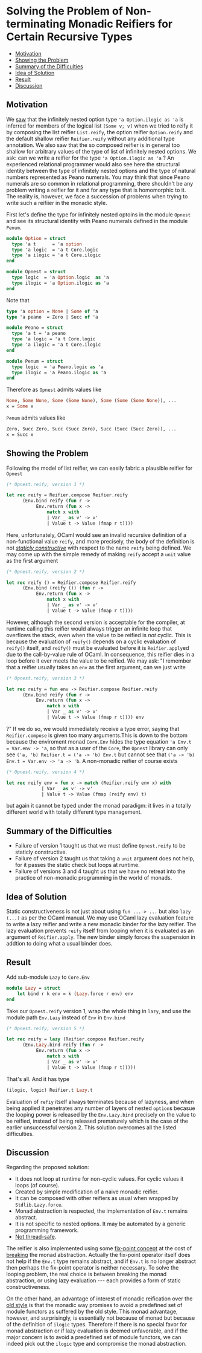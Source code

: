 # Solving the Problem of Non-terminating Monadic Reifiers for Certain Recursive Types

- [Motivation](#motivation)
- [Showing the Problem](#showing-the-problem)
- [Summary of the Difficulties](#summary-of-the-difficulties)
- [Idea of Solution](#idea-of-solution)
- [Result](#result)
- [Discussion](#discussion)

## Motivation

We [saw](#how-types-are-respected---a-case-study) that the infinitely nested option type `'a Option.ilogic as 'a` is inferred for members of the logical list `[Some v; v]` when we tried to reify it by composing the list reifier `List.reify`, the option reifier `Option.reify` and the default shallow reifier `Reifier.reify` without any additional type annotation. We also saw that the so composed reifier is in general too shallow for arbitrary values of the type of list of infinitely nested options. We ask: can we write a reifier for the type `'a Option.ilogic as 'a` ? An experienced relational programmer would also see here the structural identity between the type of infinitely nested options and the type of natural numbers represented as Peano numerals. You may think that since Peano numerals are so common in relational programming, there shouldn't be any problem writing a reifier for it and for  any type that is homomorphic to it. The reality is, however, we face a succession of problems when trying to write such a reifiier in the monadic style.

First let's define the type for infinitely nested optoins in the module `Opnest` and see its structural identity with Peano numerals defined in the module `Penum`. 

```ocaml
module Option = struct
  type 'a t      = 'a option
  type 'a logic  = 'a t Core.logic
  type 'a ilogic = 'a t Core.ilogic
end

module Opnest = struct
  type logic  = 'a Option.logic  as 'a
  type ilogic = 'a Option.ilogic as 'a
end
```

Note that 
```ocaml
type 'a option = None | Some of 'a
type 'a peano  = Zero | Succ of 'a

module Peano = struct
  type 'a t = 'a peano
  type 'a logic = 'a t Core.logic
  type 'a ilogic = 'a t Core.ilogic
end

module Penum = struct
  type logic  = 'a Peano.logic as 'a
  type ilogic = 'a Peano.ilogic as 'a
end
```
Therefore as `Opnest` admits values like
```ocaml
None, Some None, Some (Some None), Some (Some (Some None)), ...
x = Some x
``` 
`Penum` admits values like
```ocaml
Zero, Succ Zero, Succ (Succ Zero), Succ (Succ (Succ Zero)), ...
x = Succ x
```
## Showing the Problem

Following the model of list reifier, we can easily fabric a plausible reifier for `Opnest`
```ocaml
(* Opnest.reify, version 1 *)

let rec reify = Reifier.compose Reifier.reify 
      (Env.bind reify (fun r ->
           Env.return (fun x ->
               match x with
               | Var _ as v' -> v'
               | Value t -> Value (fmap r t))))
``` 
Here, unfortunately, OCaml would see an invalid recursive definition of a non-functional value `reify`, and more precisely, the body of the definition is not [_staticly constructive_](https://ocaml.org/releases/4.11/htmlman/letrecvalues.html) with respect to the name `reify` being defined.
We may come up with the simple remedy of making `reify` accept a `unit` value as the first argument
```ocaml
(* Opnest.reify, version 2 *)

let rec reify () = Reifier.compose Reifier.reify 
      (Env.bind (reify ()) (fun r ->
           Env.return (fun x ->
               match x with
               | Var _ as v' -> v'
               | Value t -> Value (fmap r t))))
```
However, although the second version is acceptable for the compiler, at runtime calling this reifier would always trigger an infinite loop that overflows the stack, even when the value to be reified is _not_ cyclic. This is because the evaluation of `reify()` depends on a cyclic evaluation of `reify()` itself, and `reify()` must be evaluated before it is `Reifier.apply`ed due to the call-by-value rule of OCaml. In consequence, this reifier dies in a loop before it ever meets the value to be reified. We may ask: "I remember that a reifier usually takes an `env` as the first argument, can we just write
```ocaml
(* Opnest.reify, version 3 *)

let rec reify = fun env -> Reifier.compose Reifier.reify 
      (Env.bind reify (fun r ->
           Env.return (fun x ->
               match x with
               | Var _ as v' -> v'
               | Value t -> Value (fmap r t)))) env
```
?" If we do so, we would immediately receive a type error, saying that `Reifier.compose` is given
 too many arguments.This is down to the bottom because the enviroment monad `Core.Env` hides the type equation `'a Env.t = Var.env -> 'a`, so that as a user of the `Core`, the `Opnest` 
library can only see `('a, 'b) Reifier.t = ('a -> 'b) Env.t` but cannot see that `('a -> 'b) Env.t = Var.env -> 'a -> 'b`. A non-monadic reifier of course exists
```ocaml
(* Opnest.reify, version 4 *)

let rec reify env = fun x -> match (Reifier.reify env x) with
             | Var _ as v' -> v'
             | Value t -> Value (fmap (reify env) t) 
```
but again it cannot be typed under the monad paradigm: it lives in a totally different world with
 totally different type management.

## Summary of the Difficulties

- Failure of version 1 taught us that we must define `Opnest.reify` to be staticly constructive.
- Failure of version 2 taught us that taking a `unit` argument does not help, for it passes the static check but loops at runtime.
- Failure of versions 3 and 4 taught us that we have no retreat into the practice of non-monadic programming in the world of monads.  

## Idea of Solution

Static constructiveness is not just about using `fun ...-> ...` but also `lazy (...)` as per the OCaml manual. We may use OCaml lazy evaluation feature to write a lazy reifier and write a new monadic binder for the lazy reifier. The lazy evaluation prevents `reify` itself from looping when it is evaluated as an argument of `Reifier.apply`. The new binder simply forces the suspension in addtion to doing what a usual binder does. 

## Result

Add sub-module `Lazy` to `Core.Env`

```ocaml
module Lazy = struct
    let bind r k env = k (Lazy.force r env) env
end
```
Take our `Opnest.reify` version 1, wrap the whole thing in `lazy`, and use the module path `Env.Lazy` instead of `Env` in `Env.bind`

```ocaml
(* Opnest.reify, version 5 *)

let rec reify = lazy (Reifier.compose Reifier.reify 
      (Env.Lazy.bind reify (fun r ->
           Env.return (fun x ->
               match x with
               | Var _ as v' -> v'
               | Value t -> Value (fmap r t))))) 
```
That's all. And it has type 
```ocaml
(ilogic, logic) Reifier.t Lazy.t
```
Evaluation of `refiy` itself always terminates because of lazyness, and when being applied it penetrates any number of layers of nested `option`s becasue the looping power is released by the `Env.Lazy.bind` precisely on the value to be reified, instead of being released prematurely which is the case of the earlier unsuccessful version 2. This solution overcomes all the listed difficulties.
 
## Discussion 

Regarding the proposed solution: 

- It does not loop at runtime for non-cyclic values. For cyclic values it loops (of course).
- Created by simple modification of a naive monadic reifier.
- It can be composed with other reifiers as usual when wrapped by `Stdlib.Lazy.force`.
- Monad abstraction is respected, the implementation of `Env.t` remains abstract.
- It is not specific to nested options. It may be automated by a generic programming framework.
- [Not thread-safe](https://ocaml.org/releases/4.11/htmlman/libref/Lazy.html).

The reifier is also implemented using some [fix-point concept](https://github.com/Kakadu/OCanren/blob/dce7c390559e273cb25589b7b672291b28c742a3/src/core/Logic.ml#L106) at the cost of [breaking](https://github.com/Kakadu/OCanren/blob/dce7c390559e273cb25589b7b672291b28c742a3/src/core/Env.mli#L44) the monad abstraction. Actually the fix-point operator itself does not help if the `Env.t` type remains abstract, and if `Env.t` is no longer abstract then perhaps the fix-point operator is neither necessary. To solve the looping problem, the real choice is between breaking the monad abstraction, or using lazy evaluation --- each provides a form of static constructiveness.

On the other hand, an advantage of interest of monadic reification over the [old style](https://github.com/JetBrains-Research/OCanren/blob/8ce216180e2abe37b8a1f60cf6bf9187c63fc81c/src/core/Logic.ml#L139) is that the monadic way promises to avoid a predefined set of module functors as suffered by the old style. This monad advantage, however, and surprisingly,  is essentially not because of monad but because of the definition of `ilogic` types. Therefore if there is no special favor for monad abstraction or if lazy evaluation is deemed unfavorable, and if the major concern is to  avoid a predefined set of module functors, we can indeed pick out the `ilogic` type and compromise the monad abstraction. 